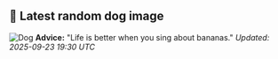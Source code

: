 ## 🐶 Latest random dog image
![Dog](https://images.dog.ceo/breeds/otterhound/n02091635_2603.jpg)
**Advice:** "Life is better when you sing about bananas."
*Updated: 2025-09-23 19:30 UTC*
